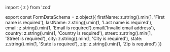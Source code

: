 import { z } from 'zod'

export const FormDataSchema = z.object({
firstName: z.string().min(1, 'First name is required'),
lastName: z.string().min(1, 'Last name is required'),
email: z.string().min(1, 'Email is required').email('Invalid email address'),
country: z.string().min(1, 'Country is required'),
street: z.string().min(1, 'Street is required'),
city: z.string().min(1, 'City is required'),
state: z.string().min(1, 'State is required'),
zip: z.string().min(1, 'Zip is required')
})
